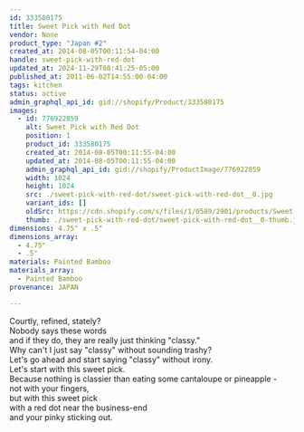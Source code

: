 ```yaml
---
id: 333580175
title: Sweet Pick with Red Dot
vendor: None
product_type: "Japan #2"
created_at: 2014-08-05T00:11:54-04:00
handle: sweet-pick-with-red-dot
updated_at: 2024-11-29T08:41:25-05:00
published_at: 2011-06-02T14:55:00-04:00
tags: kitchen
status: active
admin_graphql_api_id: gid://shopify/Product/333580175
images:
  - id: 776922859
    alt: Sweet Pick with Red Dot
    position: 1
    product_id: 333580175
    created_at: 2014-08-05T00:11:55-04:00
    updated_at: 2014-08-05T00:11:55-04:00
    admin_graphql_api_id: gid://shopify/ProductImage/776922859
    width: 1024
    height: 1024
    src: ./sweet-pick-with-red-dot/sweet-pick-with-red-dot__0.jpg
    variant_ids: []
    oldSrc: https://cdn.shopify.com/s/files/1/0589/2901/products/Sweet-Pick-with-Red-Dot.jpeg?v=1407211915
    thumb: ./sweet-pick-with-red-dot/sweet-pick-with-red-dot__0-thumb.jpg
dimensions: 4.75" x .5"
dimensions_array:
  - 4.75"
  - .5"
materials: Painted Bamboo
materials_array:
  - Painted Bamboo
provenance: JAPAN

---
```


Courtly, refined, stately?  
Nobody says these words  
and if they do, they are really just thinking "classy."  
Why can't I just say "classy" without sounding trashy?  
Let's go ahead and start saying "classy" without irony.  
Let's start with this sweet pick.  
Because nothing is classier than eating some cantaloupe or pineapple -  
not with your fingers,  
but with this sweet pick  
with a red dot near the business-end  
and your pinky sticking out.